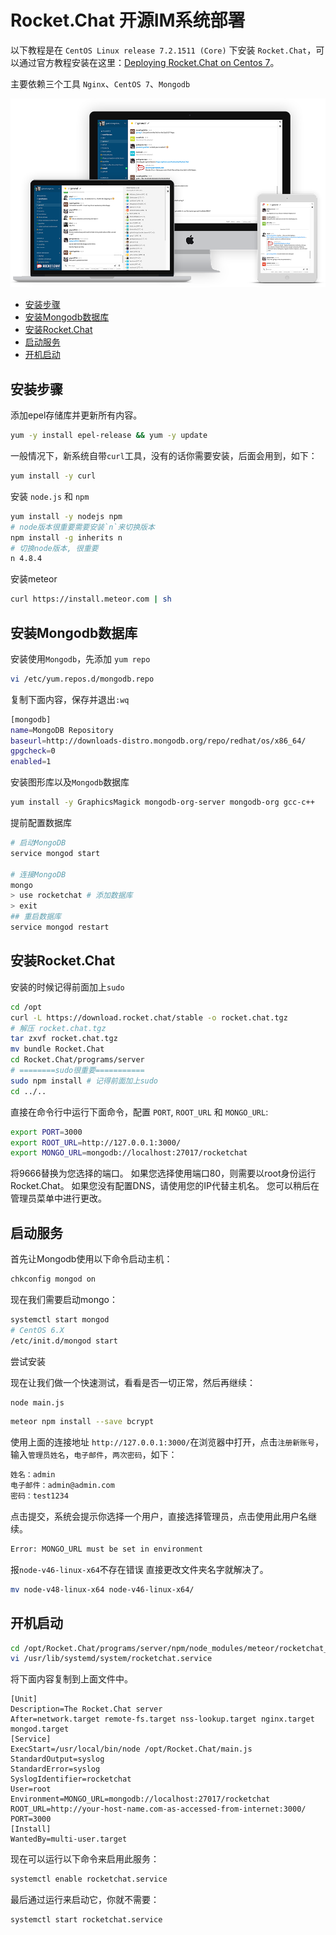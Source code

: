 Rocket.Chat 开源IM系统部署
===

以下教程是在 `CentOS Linux release 7.2.1511 (Core)` 下安装 `Rocket.Chat`，可以通过官方教程安装在这里：[Deploying Rocket.Chat on Centos 7](https://rocket.chat/docs/installation/manual-installation/centos/)。

主要依赖三个工具 `Nginx`、`CentOS 7`、`Mongodb`

![](img/screenshot.png)


<!-- TOC -->

- [安装步骤](#安装步骤)
- [安装Mongodb数据库](#安装mongodb数据库)
- [安装Rocket.Chat](#安装rocketchat)
- [启动服务](#启动服务)
- [开机启动](#开机启动)

<!-- /TOC -->

## 安装步骤

添加epel存储库并更新所有内容。

```bash
yum -y install epel-release && yum -y update
```

一般情况下，新系统自带`curl`工具，没有的话你需要安装，后面会用到，如下：

```bash
yum install -y curl
```

安装 `node.js` 和 `npm`

```bash
yum install -y nodejs npm
# node版本很重要需要安装`n`来切换版本
npm install -g inherits n
# 切换node版本, 很重要
n 4.8.4
```

安装meteor

```bash
curl https://install.meteor.com | sh
```

## 安装Mongodb数据库

安装使用`Mongodb`，先添加 `yum repo`

```bash
vi /etc/yum.repos.d/mongodb.repo
```

复制下面内容，保存并退出`:wq`

```bash
[mongodb]
name=MongoDB Repository
baseurl=http://downloads-distro.mongodb.org/repo/redhat/os/x86_64/
gpgcheck=0
enabled=1
```

安装图形库以及`Mongodb`数据库

```bash
yum install -y GraphicsMagick mongodb-org-server mongodb-org gcc-c++
```

提前配置数据库

```bash
# 启动MongoDB
service mongod start

# 连接MongoDB
mongo
> use rocketchat # 添加数据库
> exit
## 重启数据库
service mongod restart
```

## 安装Rocket.Chat

安装的时候记得前面加上`sudo`

```bash
cd /opt
curl -L https://download.rocket.chat/stable -o rocket.chat.tgz
# 解压 rocket.chat.tgz
tar zxvf rocket.chat.tgz
mv bundle Rocket.Chat
cd Rocket.Chat/programs/server
# ========sudo很重要===========
sudo npm install # 记得前面加上sudo
cd ../..
```

直接在命令行中运行下面命令，配置 `PORT`, `ROOT_URL` 和 `MONGO_URL`:

```bash
export PORT=3000
export ROOT_URL=http://127.0.0.1:3000/
export MONGO_URL=mongodb://localhost:27017/rocketchat
```

将9666替换为您选择的端口。
如果您选择使用端口80，则需要以root身份运行Rocket.Chat。
如果您没有配置DNS，请使用您的IP代替主机名。 您可以稍后在管理员菜单中进行更改。

## 启动服务

首先让Mongodb使用以下命令启动主机：

```bash
chkconfig mongod on
```

现在我们需要启动mongo：

```bash
systemctl start mongod
# CentOS 6.X
/etc/init.d/mongod start
```

尝试安装

现在让我们做一个快速测试，看看是否一切正常，然后再继续：

```bash
node main.js
```

```bash
meteor npm install --save bcrypt
```

使用上面的连接地址 `http://127.0.0.1:3000/`在浏览器中打开，点击`注册新账号`，输入`管理员姓名`，`电子邮件`，`两次密码`，如下：

```bash
姓名：admin
电子邮件：admin@admin.com
密码：test1234
```

点击提交，系统会提示你选择一个用户，直接选择管理员，点击使用此用户名继续。


```bash
Error: MONGO_URL must be set in environment
```

报`node-v46-linux-x64`不存在错误 直接更改文件夹名字就解决了。

```bash
mv node-v48-linux-x64 node-v46-linux-x64/
```

## 开机启动

```bash
cd /opt/Rocket.Chat/programs/server/npm/node_modules/meteor/rocketchat_google-vision/node_modules/grpc/src/node/extension_binary/
vi /usr/lib/systemd/system/rocketchat.service
```

将下面内容复制到上面文件中。

```
[Unit]
Description=The Rocket.Chat server
After=network.target remote-fs.target nss-lookup.target nginx.target mongod.target
[Service]
ExecStart=/usr/local/bin/node /opt/Rocket.Chat/main.js
StandardOutput=syslog
StandardError=syslog
SyslogIdentifier=rocketchat
User=root
Environment=MONGO_URL=mongodb://localhost:27017/rocketchat ROOT_URL=http://your-host-name.com-as-accessed-from-internet:3000/ PORT=3000
[Install]
WantedBy=multi-user.target
```

现在可以运行以下命令来启用此服务：

```bash
systemctl enable rocketchat.service
```

最后通过运行来启动它，你就不需要：

```bash
systemctl start rocketchat.service
```